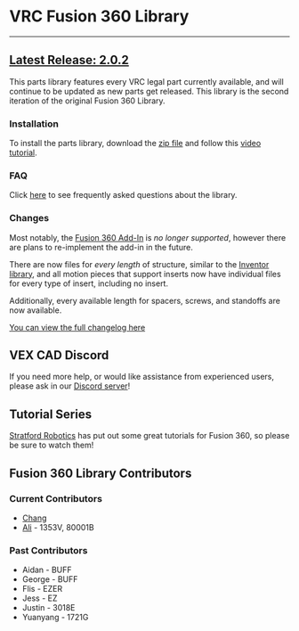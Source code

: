 # VRC Fusion 360 Library

---

## [Latest Release: 2.0.2](https://github.com/vindou/VEX-CAD-Fusion-360-Library/releases/tag/latest)

This parts library features every VRC legal part currently available, and will continue to be updated as new parts get released. This library is the second iteration of the original Fusion 360 Library.

### Installation
To install the parts library, download the [zip file](https://github.com/vindou/VEX-CAD-Fusion-360-Library/archive/refs/tags/v2.0.1.zip) and follow this [video tutorial](https://www.youtube.com/watch?v=DhSNF_7SHcA). 

### FAQ 
Click [here](https://github.com/vindou/VEX-CAD-Fusion-360-Library/wiki) to see frequently asked questions about the library.

### Changes
Most notably, the [Fusion 360 Add-In](https://github.com/vexcad/fusion-library/releases/download/v1.0.0/fusion_addin_1_0_0.zip) is *no longer supported*, however there are plans to re-implement the add-in in the future. 

There are now files for *every length* of structure, similar to the [Inventor library](https://github.com/VEX-CAD/VEX-CAD-Inventor/releases/tag/v1.4.0), and all motion pieces that support inserts now have individual files for every type of insert, including no insert.

Additionally, every available length for spacers, screws, and standoffs are now available. 

[You can view the full changelog here](https://github.com/vindou/VEX-CAD-Fusion-Library/blob/main/changelog.md)


## VEX CAD Discord
If you need more help, or would like assistance from experienced users, please ask in our [Discord server](https://discord.gg/BKV3DJm)!



## Tutorial Series
[Stratford Robotics](https://www.youtube.com/@StratfordRobotics29295) has put out some great tutorials for Fusion 360, so please be sure to watch them!



## Fusion 360 Library Contributors
### Current Contributors
- [Chang](https://github.com/vindou)
- [Ali](https://github.com/aliuahma) - 1353V, 80001B
### Past Contributors
- Aidan - BUFF
- George - BUFF
- Flis - EZER
- Jess - EZ
- Justin - 3018E
- Yuanyang - 1721G
